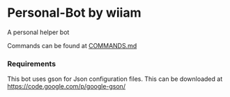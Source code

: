 # Personal-Bot by wiiam

A personal helper bot

Commands can be found at [COMMANDS.md](COMMANDS.md)

### Requirements

This bot uses gson for Json configuration files.
This can be downloaded at https://code.google.com/p/google-gson/